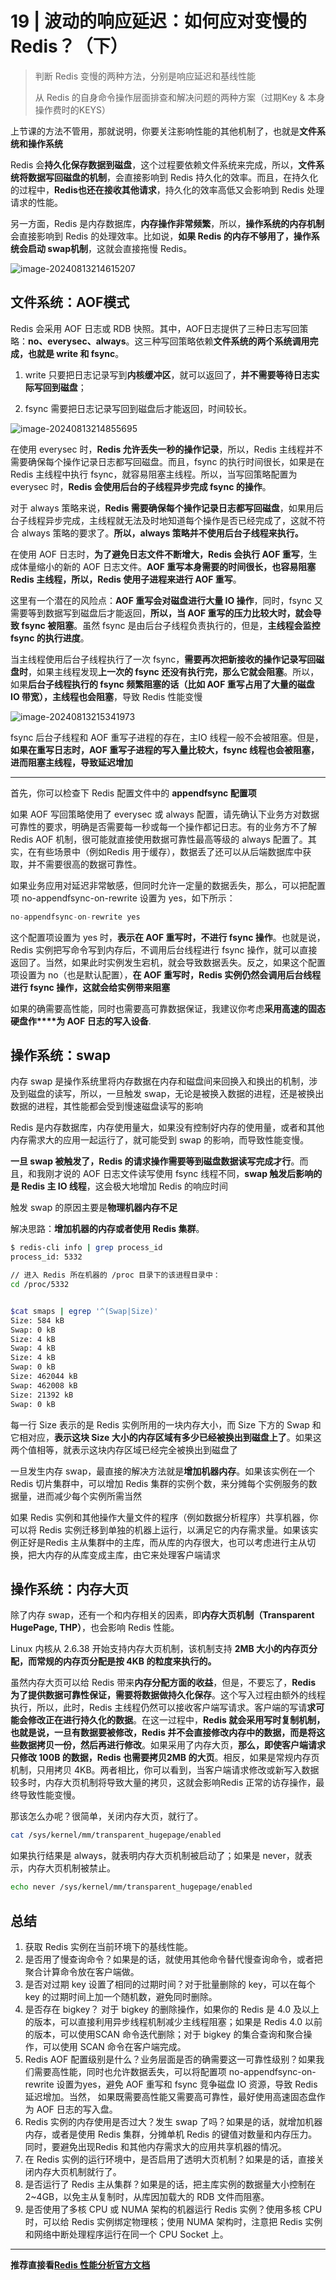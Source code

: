 # **19 |** 波动的响应延迟：如何应对变慢的Redis？（下）

> 判断 Redis 变慢的两种方法，分别是响应延迟和基线性能
>
> 从 Redis 的自身命令操作层面排查和解决问题的两种方案（过期Key & 本身操作费时的KEYS）

上节课的方法不管用，那就说明，你要关注影响性能的其他机制了，也就是**文件系统和操作系统**

Redis 会**持久化保存数据到磁盘**，这个过程要依赖文件系统来完成，所以，**文件系统将数据写回磁盘的机制**，会直接影响到 Redis 持久化的效率。而且，在持久化的过程中，**Redis也还在接收其他请求**，持久化的效率高低又会影响到 Redis 处理请求的性能。

另一方面，Redis 是内存数据库，**内存操作非常频繁**，所以，**操作系统的内存机制**会直接影响到 Redis 的处理效率。比如说，**如果 Redis 的内存不够用了，操作系统会启动 swap机制**，这就会直接拖慢 Redis。

![image-20240813214615207](19_波动的响应延迟：如何应对变慢的Redis？（下）.assets/image-20240813214615207.png)

## 文件系统：AOF模式

Redis 会采用 AOF 日志或 RDB 快照。其中，AOF日志提供了三种日志写回策略：**no、everysec、always**。这三种写回策略依赖**文件系统的两个系统调用完成，也就是 write 和 fsync**。

1. write 只要把日志记录写到**内核缓冲区**，就可以返回了，**并不需要等待日志实际写回到磁盘**；

2. fsync 需要把日志记录写回到磁盘后才能返回，时间较长。

![image-20240813214855695](19_波动的响应延迟：如何应对变慢的Redis？（下）.assets/image-20240813214855695.png)

在使用 everysec 时，**Redis 允许丢失一秒的操作记录**，所以，Redis 主线程并不需要确保每个操作记录日志都写回磁盘。而且，fsync 的执行时间很长，如果是在 Redis 主线程中执行 fsync，就容易阻塞主线程。所以，当写回策略配置为 everysec 时，**Redis 会使用后台的子线程异步完成 fsync 的操作**。

对于 always 策略来说，**Redis 需要确保每个操作记录日志都写回磁盘**，如果用后台子线程异步完成，主线程就无法及时地知道每个操作是否已经完成了，这就不符合 always 策略的要求了。**所以，always 策略并不使用后台子线程来执行。**

在使用 AOF 日志时，**为了避免日志文件不断增大，Redis 会执行 AOF 重写**，生成体量缩小的新的 AOF 日志文件。**AOF 重写本身需要的时间很长，也容易阻塞 Redis 主线程，所以，Redis 使用子进程来进行 AOF 重写**。

这里有一个潜在的风险点：**AOF 重写会对磁盘进行大量 IO 操作**，同时，fsync 又需要等到数据写到磁盘后才能返回，**所以，当 AOF 重写的压力比较大时，就会导致 fsync 被阻塞**。虽然 fsync 是由后台子线程负责执行的，但是，**主线程会监控 fsync 的执行进度**。

当主线程使用后台子线程执行了一次 fsync，**需要再次把新接收的操作记录写回磁盘时**，如果主线程发现**上一次的 fsync 还没有执行完，那么它就会阻塞**。所以，如果**后台子线程执行的 fsync 频繁阻塞的话（比如 AOF 重写占用了大量的磁盘 IO 带宽），主线程也会阻塞**，导致 Redis 性能变慢

![image-20240813215341973](19_波动的响应延迟：如何应对变慢的Redis？（下）.assets/image-20240813215341973.png)

fsync 后台子线程和 AOF 重写子进程的存在，主IO 线程一般不会被阻塞。但是，**如果在重写日志时，AOF 重写子进程的写入量比较大，fsync 线程也会被阻塞，进而阻塞主线程，导致延迟增加**

---

首先，你可以检查下 Redis 配置文件中的 **appendfsync 配置项**

如果 AOF 写回策略使用了 everysec 或 always 配置，请先确认下业务方对数据可靠性的要求，明确是否需要每一秒或每一个操作都记日志。有的业务方不了解 Redis AOF 机制，很可能就直接使用数据可靠性最高等级的 always 配置了。其实，在有些场景中（例如Redis 用于缓存），数据丢了还可以从后端数据库中获取，并不需要很高的数据可靠性。

如果业务应用对延迟非常敏感，但同时允许一定量的数据丢失，那么，可以把配置项 no-appendfsync-on-rewrite 设置为 yes，如下所示：

```java
no-appendfsync-on-rewrite yes
```

这个配置项设置为 yes 时，**表示在 AOF 重写时，不进行 fsync 操作**。也就是说，Redis 实例把写命令写到内存后，不调用后台线程进行 fsync 操作，就可以直接返回了。当然，如果此时实例发生宕机，就会导致数据丢失。反之，如果这个配置项设置为 no（也是默认配置），**在 AOF 重写时，Redis 实例仍然会调用后台线程进行 fsync 操作，这就会给实例带来阻塞**

如果的确需要高性能，同时也需要高可靠数据保证，我建议你考虑**采用高速的固态硬盘作****为 AOF 日志的写入设备**.

## 操作系统：swap

内存 swap 是操作系统里将内存数据在内存和磁盘间来回换入和换出的机制，涉及到磁盘的读写，所以，一旦触发 swap，无论是被换入数据的进程，还是被换出数据的进程，其性能都会受到慢速磁盘读写的影响

Redis 是内存数据库，内存使用量大，如果没有控制好内存的使用量，或者和其他内存需求大的应用一起运行了，就可能受到 swap 的影响，而导致性能变慢。

**一旦 swap 被触发了，Redis 的请求操作需要等到磁盘数据读写完成才行**。而且，和我刚才说的 AOF 日志文件读写使用 fsync 线程不同，**swap 触发后影响的是 Redis 主 IO 线程**，这会极大地增加 Redis 的响应时间

触发 swap 的原因主要是**物理机器内存不足**

解决思路：**增加机器的内存或者使用 Redis 集群**。

```bash
$ redis-cli info | grep process_id
process_id: 5332

// 进入 Redis 所在机器的 /proc 目录下的该进程目录中：
cd /proc/5332


$cat smaps | egrep '^(Swap|Size)'
Size: 584 kB
Swap: 0 kB
Size: 4 kB
Swap: 4 kB
Size: 4 kB
Swap: 0 kB
Size: 462044 kB
Swap: 462008 kB
Size: 21392 kB
Swap: 0 kB
```

每一行 Size 表示的是 Redis 实例所用的一块内存大小，而 Size 下方的 Swap 和它相对应，**表示这块 Size 大小的内存区域有多少已经被换出到磁盘上了**。如果这两个值相等，就表示这块内存区域已经完全被换出到磁盘了

一旦发生内存 swap，最直接的解决方法就是**增加机器内存**。如果该实例在一个 Redis 切片集群中，可以增加 Redis 集群的实例个数，来分摊每个实例服务的数据量，进而减少每个实例所需当然

如果 Redis 实例和其他操作大量文件的程序（例如数据分析程序）共享机器，你可以将 Redis 实例迁移到单独的机器上运行，以满足它的内存需求量。如果该实例正好是Redis 主从集群中的主库，而从库的内存很大，也可以考虑进行主从切换，把大内存的从库变成主库，由它来处理客户端请求

## **操作系统：内存大页**

除了内存 swap，还有一个和内存相关的因素，即**内存大页机制（Transparent HugePage, THP）**，也会影响 Redis 性能。

Linux 内核从 2.6.38 开始支持内存大页机制，该机制支持 **2MB 大小的内存页分配，而常规的内存页分配是按 4KB 的粒度来执行的。**

虽然内存大页可以给 Redis 带来**内存分配方面的收益**，但是，不要忘了，**Redis 为了提供数据可靠性保证，需要将数据做持久化保存**。这个写入过程由额外的线程执行，所以，此时，Redis 主线程仍然可以接收客户端写请求。客户端的写请**求可能会修改正在进行持久化的数据**。在这一过程中，**Redis 就会采用写时复制机制，也就是说，一旦有数据要被修改，Redis 并不会直接修改内存中的数据，而是将这些数据拷贝一份，然后再进行修改**。如果采用了内存大页，**那么，即使客户端请求只修改 100B 的数据，Redis 也需要拷贝2MB 的大页**。相反，如果是常规内存页机制，只用拷贝 4KB。两者相比，你可以看到，当客户端请求修改或新写入数据较多时，内存大页机制将导致大量的拷贝，这就会影响Redis 正常的访存操作，最终导致性能变慢。

那该怎么办呢？很简单，关闭内存大页，就行了。

```bash
cat /sys/kernel/mm/transparent_hugepage/enabled
```

如果执行结果是 always，就表明内存大页机制被启动了；如果是 never，就表示，内存大页机制被禁止。

```bash
echo never /sys/kernel/mm/transparent_hugepage/enabled
```

## 总结

1. 获取 Redis 实例在当前环境下的基线性能。
2. 是否用了慢查询命令？如果是的话，就使用其他命令替代慢查询命令，或者把聚合计算命令放在客户端做。
3. 是否对过期 key 设置了相同的过期时间？对于批量删除的 key，可以在每个 key 的过期时间上加一个随机数，避免同时删除。
4. 是否存在 bigkey？ 对于 bigkey 的删除操作，如果你的 Redis 是 4.0 及以上的版本，可以直接利用异步线程机制减少主线程阻塞；如果是 Redis 4.0 以前的版本，可以使用SCAN 命令迭代删除；对于 bigkey 的集合查询和聚合操作，可以使用 SCAN 命令在客户端完成。
5. Redis AOF 配置级别是什么？业务层面是否的确需要这一可靠性级别？如果我们需要高性能，同时也允许数据丢失，可以将配置项 no-appendfsync-on-rewrite 设置为yes，避免 AOF 重写和 fsync 竞争磁盘 IO 资源，导致 Redis 延迟增加。当然， 如果既需要高性能又需要高可靠性，最好使用高速固态盘作为 AOF 日志的写入盘。
6. Redis 实例的内存使用是否过大？发生 swap 了吗？如果是的话，就增加机器内存，或者是使用 Redis 集群，分摊单机 Redis 的键值对数量和内存压力。同时，要避免出现Redis 和其他内存需求大的应用共享机器的情况。
7. 在 Redis 实例的运行环境中，是否启用了透明大页机制？如果是的话，直接关闭内存大页机制就行了。
8. 是否运行了 Redis 主从集群？如果是的话，把主库实例的数据量大小控制在 2~4GB，以免主从复制时，从库因加载大的 RDB 文件而阻塞。
9. 是否使用了多核 CPU 或 NUMA 架构的机器运行 Redis 实例？使用多核 CPU 时，可以给 Redis 实例绑定物理核；使用 NUMA 架构时，注意把 Redis 实例和网络中断处理程序运行在同一个 CPU Socket 上。

----

**推荐直接看[Redis 性能分析官方文档](https://redis.io/docs/latest/operate/oss_and_stack/management/optimization/latency/)**























